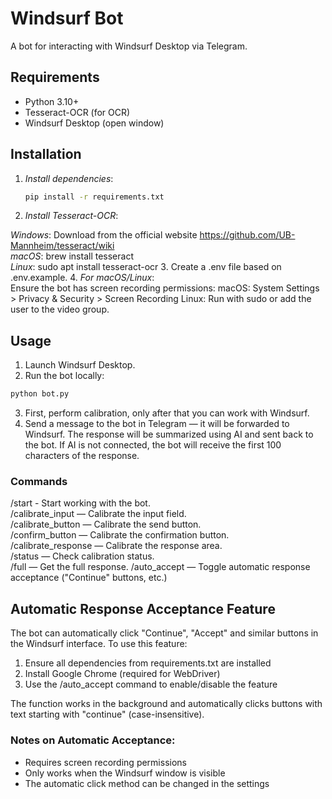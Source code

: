 # Windsurf Bot

[//]: # (to run use: taskkill /f /im python.exe; Start-Process powershell -ArgumentList "-NoExit", "-Command", "cd 'z:\Dev\vibe\vibe_coding'; python bot.py")

A bot for interacting with Windsurf Desktop via Telegram.

## Requirements

- Python 3.10+
- Tesseract-OCR (for OCR)
- Windsurf Desktop (open window)

## Installation

1. *Install dependencies*:
   ```bash
   pip install -r requirements.txt
2. *Install Tesseract-OCR*:

*Windows*: Download from the official website https://github.com/UB-Mannheim/tesseract/wiki   
*macOS*: brew install tesseract   
*Linux*: sudo apt install tesseract-ocr
3. Create a .env file based on .env.example.
4. *For macOS/Linux*:   
Ensure the bot has screen recording permissions:
macOS: System Settings > Privacy & Security > Screen Recording
Linux: Run with sudo or add the user to the video group.

## Usage
1. Launch Windsurf Desktop.
2. Run the bot locally:
```bash
python bot.py
```
3. First, perform calibration, only after that you can work with Windsurf.
4. Send a message to the bot in Telegram — it will be forwarded to Windsurf. The response will be summarized using AI and sent back to the bot. If AI is not connected, the bot will receive the first 100 characters of the response.

### Commands
/start - Start working with the bot.   
/calibrate_input — Calibrate the input field.   
/calibrate_button — Calibrate the send button.   
/confirm_button — Calibrate the confirmation button.   
/calibrate_response — Calibrate the response area.   
/status — Check calibration status.   
/full — Get the full response.
/auto_accept — Toggle automatic response acceptance ("Continue" buttons, etc.)

## Automatic Response Acceptance Feature

The bot can automatically click "Continue", "Accept" and similar buttons in the Windsurf interface. To use this feature:

1. Ensure all dependencies from requirements.txt are installed
2. Install Google Chrome (required for WebDriver)
3. Use the /auto_accept command to enable/disable the feature

The function works in the background and automatically clicks buttons with text starting with "continue" (case-insensitive).

### Notes on Automatic Acceptance:
- Requires screen recording permissions
- Only works when the Windsurf window is visible
- The automatic click method can be changed in the settings


